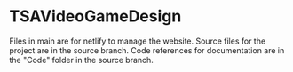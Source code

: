 # TSAVideoGameDesign

Files in main are for netlify to manage the website. Source files for the project are in the source branch. Code references for documentation are in the "Code" folder in the source branch.
